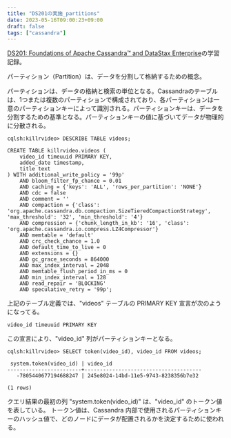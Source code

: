 ```yaml
---
title: "DS201の実施_partitions"
date: 2023-05-16T09:00:23+09:00
draft: false
tags: ["cassandra"] 
---
```

<!--more-->
[DS201: Foundations of Apache Cassandra™ and DataStax Enterprise](https://www.datastax.com/jp/resources/datasheet/ds201-datastax-enterprise-foundations-apache-cassandratm)の学習記録。

パーティション（Partition）は、データを分割して格納するための概念。

パーティションは、データの格納と検索の単位となる。Cassandraのテーブルは、1つまたは複数のパーティションで構成されており、各パーティションは一意のパーティションキーによって識別される。パーティションキーは、データを分割するための基準となる。パーティションキーの値に基づいてデータが物理的に分散される。


```
cqlsh:killrvideo> DESCRIBE TABLE videos;

CREATE TABLE killrvideo.videos (
    video_id timeuuid PRIMARY KEY,
    added_date timestamp,
    title text
) WITH additional_write_policy = '99p'
    AND bloom_filter_fp_chance = 0.01
    AND caching = {'keys': 'ALL', 'rows_per_partition': 'NONE'}
    AND cdc = false
    AND comment = ''
    AND compaction = {'class': 'org.apache.cassandra.db.compaction.SizeTieredCompactionStrategy', 'max_threshold': '32', 'min_threshold': '4'}
    AND compression = {'chunk_length_in_kb': '16', 'class': 'org.apache.cassandra.io.compress.LZ4Compressor'}
    AND memtable = 'default'
    AND crc_check_chance = 1.0
    AND default_time_to_live = 0
    AND extensions = {}
    AND gc_grace_seconds = 864000
    AND max_index_interval = 2048
    AND memtable_flush_period_in_ms = 0
    AND min_index_interval = 128
    AND read_repair = 'BLOCKING'
    AND speculative_retry = '99p';
```
上記のテーブル定義では、"videos" テーブルの PRIMARY KEY 宣言が次のようになってる。
```
video_id timeuuid PRIMARY KEY
```
この宣言により、"video_id" 列がパーティションキーとなる。

```
cqlsh:killrvideo> SELECT token(video_id), video_id FROM videos;

 system.token(video_id) | video_id
------------------------+--------------------------------------
   -7805440677194688247 | 245e8024-14bd-11e5-9743-8238356b7e32

(1 rows)
```
クエリ結果の最初の列 "system.token(video_id)" は、"video_id" のトークン値を表している。
トークン値は、Cassandra 内部で使用されるパーティションキーのハッシュ値で、どのノードにデータが配置されるかを決定するために使われる。
